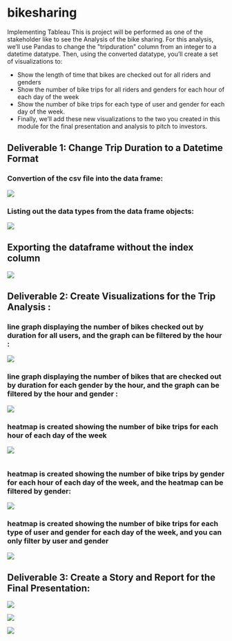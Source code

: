 # bikesharing
Implementing Tableau
This is project will be performed as one of the stakeholder like to see the Analysis of the bike sharing. For this analysis, we’ll use Pandas to change the "tripduration" column from an integer to a datetime datatype. Then, using the converted datatype, you’ll create a set of visualizations to:
 - Show the length of time that bikes are checked out for all riders and genders
 - Show the number of bike trips for all riders and genders for each hour of each day of the week
 - Show the number of bike trips for each type of user and gender for each day of the week.
 - Finally, we’ll add these new visualizations to the two you created in this module for the final presentation and analysis to pitch to investors.

## Deliverable 1: Change Trip Duration to a Datetime Format 

### Convertion of the csv file into the data frame:
![](https://github.com/urvish7/bikesharing/blob/main/Screenshots/D1.png)

### Listing out the data types from the data frame objects:
![](https://github.com/urvish7/bikesharing/blob/main/Screenshots/D11.png)

## Exporting the dataframe without the index column
![](https://github.com/urvish7/bikesharing/blob/main/Screenshots/D12.png)

## Deliverable 2: Create Visualizations for the Trip Analysis :

### line graph displaying the number of bikes checked out by duration for all users, and the graph can be filtered by the hour :

![](https://github.com/urvish7/bikesharing/blob/main/Screenshots/D2.png)

###  line graph displaying the number of bikes that are checked out by duration for each gender by the hour, and the graph can be filtered by the hour and gender :

![](https://github.com/urvish7/bikesharing/blob/main/Screenshots/D21.png)

### heatmap is created showing the number of bike trips for each hour of each day of the week

![](https://github.com/urvish7/bikesharing/blob/main/Screenshots/Heat_Map.png)


![]()

### heatmap is created showing the number of bike trips by gender for each hour of each day of the week, and the heatmap can be filtered by gender:

![](https://github.com/urvish7/bikesharing/blob/main/Screenshots/Heat_Map_byGender.png)

### heatmap is created showing the number of bike trips for each type of user and gender for each day of the week, and you can only filter by user and gender
![](https://github.com/urvish7/bikesharing/blob/main/Screenshots/customer_Subcriber_gender.png)

## Deliverable 3: Create a Story and Report for the Final Presentation:

![](https://github.com/urvish7/bikesharing/blob/main/Screenshots/pie_charts.png)


![](https://github.com/urvish7/bikesharing/blob/main/Screenshots/Story.png)



![](https://github.com/urvish7/bikesharing/blob/main/Screenshots/overall.png)

